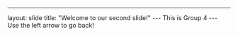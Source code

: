 ---
layout: slide
title: "Welcome to our second slide!"
--- This is Group 4 ---
Use the left arrow to go back!
